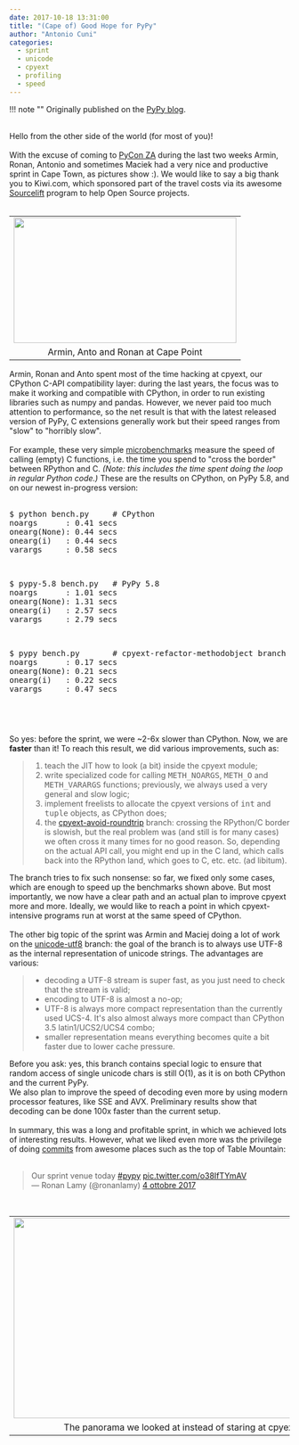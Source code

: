 ```yaml
---
date: 2017-10-18 13:31:00
title: "(Cape of) Good Hope for PyPy"
author: "Antonio Cuni"
categories:
  - sprint
  - unicode
  - cpyext
  - profiling
  - speed
---
```


!!! note ""
    Originally published on the [PyPy blog](https://pypy.org/posts/2017/10/cape-of-good-hope-for-pypy-hello-from-3656631725712879033.html).


<html><body>
<div>
<br></div>
Hello from the other side of the world (for most of you)!<br>
<br>
With the excuse of coming to <a class="reference external" href="https://za.pycon.org/">PyCon ZA</a> during the last two weeks Armin,
Ronan, Antonio and sometimes Maciek had a very nice and productive sprint in
Cape Town, as pictures show :). We would like to say a big thank you to
Kiwi.com, which sponsored part of the travel costs via its awesome <a class="reference external" href="https://www.kiwi.com/sourcelift/">Sourcelift</a>
program to help Open Source projects.<br>
<br>
<table align="center" cellpadding="0" cellspacing="0" class="tr-caption-container" style="float: right; margin-left: 1em; text-align: right;"><tbody>
<tr><td style="text-align: center;"><a href="https://3.bp.blogspot.com/-9YVNucPN1wE/WeaWmTUFB-I/AAAAAAAABMQ/HeVMqS-ya2IYJuk0iZZODlULqpKaf5XcgCLcBGAs/s1600/DSC_2418.JPG" style="margin-left: auto; margin-right: auto;"><img border="0" height="225" src="https://3.bp.blogspot.com/-9YVNucPN1wE/WeaWmTUFB-I/AAAAAAAABMQ/HeVMqS-ya2IYJuk0iZZODlULqpKaf5XcgCLcBGAs/s400/DSC_2418.JPG" width="400"></a></td></tr>
<tr><td class="tr-caption" style="text-align: center;">Armin, Anto and Ronan at Cape Point</td></tr>
</tbody></table>
<br>
Armin, Ronan and Anto spent most of the time hacking at cpyext, our CPython
C-API compatibility layer: during the last years, the focus was to make it
working and compatible with CPython, in order to run existing libraries such
as numpy and pandas. However, we never paid too much attention to performance,
so the net result is that with the latest released version of PyPy, C
extensions generally work but their speed ranges from "slow" to "horribly
slow".<br>
<br>
For example, these very simple <a class="reference external" href="https://github.com/antocuni/cpyext-benchmarks">microbenchmarks</a> measure the speed of
calling (empty) C functions, i.e. the time you spend to "cross the border"
between RPython and C.  <i>(Note: this includes the time spent doing the loop in regular Python code.)</i> These are the results on CPython, on PyPy 5.8, and on
our newest in-progress version:<br>
<br>
<pre class="literal-block">$ python bench.py     # CPython
noargs      : 0.41 secs
onearg(None): 0.44 secs
onearg(i)   : 0.44 secs
varargs     : 0.58 secs
</pre>
<div>
<br></div>
<pre class="literal-block">$ pypy-5.8 bench.py   # PyPy 5.8
noargs      : 1.01 secs
onearg(None): 1.31 secs
onearg(i)   : 2.57 secs
varargs     : 2.79 secs
</pre>
<div>
<br></div>
<pre class="literal-block">$ pypy bench.py       # cpyext-refactor-methodobject branch
noargs      : 0.17 secs
onearg(None): 0.21 secs
onearg(i)   : 0.22 secs
varargs     : 0.47 secs
</pre>
<div>
<br></div>
<pre class="literal-block"></pre>
<pre class="literal-block"></pre>
So yes: before the sprint, we were ~2-6x slower than CPython. Now, we are
<strong>faster</strong> than it!
To reach this result, we did various improvements, such as:
<br>
<blockquote>
<ol class="arabic simple">
<li>teach the JIT how to look (a bit) inside the cpyext module;</li>
<li>write specialized code for calling <tt class="docutils literal">METH_NOARGS</tt>, <tt class="docutils literal">METH_O</tt> and
<tt class="docutils literal">METH_VARARGS</tt> functions; previously, we always used a very general and
slow logic;</li>
<li>implement freelists to allocate the cpyext versions of <tt class="docutils literal">int</tt> and
<tt class="docutils literal">tuple</tt> objects, as CPython does;</li>
<li>the <a class="reference external" href="https://foss.heptapod.net/pypy/pypy/-/merge_requests/573">cpyext-avoid-roundtrip</a> branch: crossing the RPython/C border is
slowish, but the real problem was (and still is for many cases) we often
cross it many times for no good reason. So, depending on the actual API
call, you might end up in the C land, which calls back into the RPython
land, which goes to C, etc. etc. (ad libitum).</li>
</ol>
</blockquote>
The branch tries to fix such nonsense: so far, we fixed only some cases, which
are enough to speed up the benchmarks shown above.  But most importantly, we
now have a clear path and an actual plan to improve cpyext more and
more. Ideally, we would like to reach a point in which cpyext-intensive
programs run at worst at the same speed of CPython.<br>
<br>
The other big topic of the sprint was Armin and Maciej doing a lot of work on the
<a class="reference external" href="https://bitbucket.org/pypy/pypy/commits/branch/unicode-utf8">unicode-utf8</a> branch: the goal of the branch is to always use UTF-8 as the
internal representation of unicode strings. The advantages are various:
<br>
<blockquote>
<ul class="simple">
<li>decoding a UTF-8 stream is super fast, as you just need to check that the
stream is valid;</li>
<li>encoding to UTF-8 is almost a no-op;</li>
<li>UTF-8 is always more compact representation than the currently
used UCS-4. It's also almost always more compact than CPython 3.5 latin1/UCS2/UCS4 combo;</li>
<li>smaller representation means everything becomes quite a bit faster due to lower cache pressure.</li>
</ul>
</blockquote>
Before you ask: yes, this branch contains special logic to ensure that random
access of single unicode chars is still O(1), as it is on both CPython and the
current PyPy.<br>
We also plan to improve the speed of decoding even more by using modern processor features, like SSE and AVX. Preliminary results show that decoding can be done 100x faster than the current setup.
<br>
<br>
In summary, this was a long and profitable sprint, in which we achieved lots
of interesting results. However, what we liked even more was the privilege of
doing <a class="reference external" href="https://bitbucket.org/pypy/pypy/commits/a4307fb5912e">commits</a> from awesome places such as the top of Table Mountain:<br>
<br>
<blockquote class="twitter-tweet">
<div dir="ltr" lang="en">
Our sprint venue today <a href="https://twitter.com/hashtag/pypy?src=hash&amp;ref_src=twsrc%5Etfw">#pypy</a> <a href="https://t.co/o38IfTYmAV">pic.twitter.com/o38IfTYmAV</a></div>
— Ronan Lamy (@ronanlamy) <a href="https://twitter.com/ronanlamy/status/915575026107240449?ref_src=twsrc%5Etfw">4 ottobre 2017</a></blockquote>


<br>
<table align="center" cellpadding="0" cellspacing="0" class="tr-caption-container" style="float: left; margin-right: 1em; text-align: left;"><tbody>
<tr><td style="text-align: center;"><a href="https://foss.heptapod.net/pypy/extradoc/-/blob/branch/extradoc/sprintinfo/cape-town-2017/2017-10-04-155524.jpg" style="margin-left: auto; margin-right: auto;"><img border="0" height="360" src="https://bytebucket.org/pypy/extradoc/raw/extradoc/sprintinfo/cape-town-2017/2017-10-04-155524.jpg" width="640"></a></td></tr>
<tr><td class="tr-caption" style="text-align: center;">The panorama we looked at instead of staring at cpyext code</td></tr>
</tbody></table></body></html>
